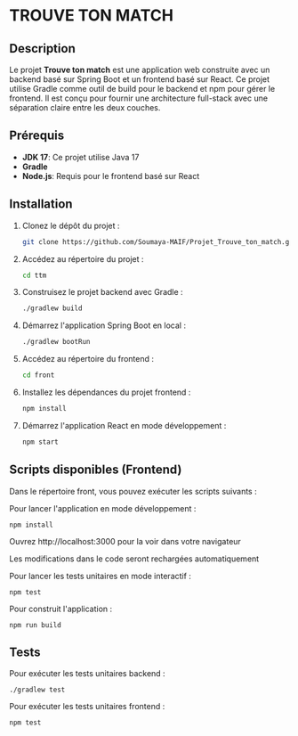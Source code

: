 # TROUVE TON MATCH

## Description
Le projet **Trouve ton match** est une application web construite avec un backend basé sur Spring Boot et un frontend basé sur React. Ce projet utilise Gradle comme outil de build pour le backend et npm pour gérer le frontend. Il est conçu pour fournir une architecture full-stack avec une séparation claire entre les deux couches.



## Prérequis

- **JDK 17**: Ce projet utilise Java 17
- **Gradle**
- **Node.js**: Requis pour le frontend basé sur React

## Installation

1. Clonez le dépôt du projet :

   ```bash
   git clone https://github.com/Soumaya-MAIF/Projet_Trouve_ton_match.git

2. Accédez au répertoire du projet : 

    ```bash
    cd ttm
3. Construisez le projet backend avec Gradle :

    ```bash
    ./gradlew build

4. Démarrez l'application Spring Boot en local :

    ```bash
    ./gradlew bootRun

5. Accédez au répertoire du frontend :

    ```bash
    cd front

6. Installez les dépendances du projet frontend :

    ```bash
    npm install

6. Démarrez l'application React en mode développement :

    ```bash
    npm start

## Scripts disponibles (Frontend)

Dans le répertoire front, vous pouvez exécuter les scripts suivants :

Pour lancer l'application en mode développement :

    npm install


Ouvrez http://localhost:3000 pour la voir dans votre navigateur

Les modifications dans le code seront rechargées automatiquement

Pour lancer les tests unitaires en mode interactif :

    npm test

Pour construit l'application :

    npm run build


## Tests
Pour exécuter les tests unitaires backend :

    ./gradlew test

Pour exécuter les tests unitaires frontend :

    npm test



